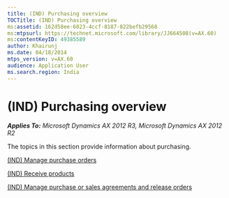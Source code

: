 ```yaml
---
title: (IND) Purchasing overview
TOCTitle: (IND) Purchasing overview
ms:assetid: 162d58ee-6023-4ccf-8187-822befb29568
ms:mtpsurl: https://technet.microsoft.com/library/JJ664508(v=AX.60)
ms:contentKeyID: 49385589
author: Khairunj
ms.date: 04/18/2014
mtps_version: v=AX.60
audience: Application User
ms.search.region: India
---
```


# (IND) Purchasing overview 


_**Applies To:** Microsoft Dynamics AX 2012 R3, Microsoft Dynamics AX 2012 R2_

The topics in this section provide information about purchasing.

[(IND) Manage purchase orders](ind-manage-purchase-orders.md)

[(IND) Receive products](ind-receive-products.md)

[(IND) Manage purchase or sales agreements and release orders](ind-manage-purchase-or-sales-agreements-and-release-orders.md)

  


